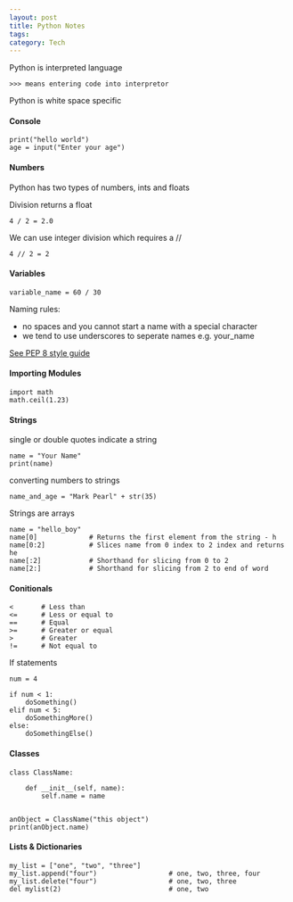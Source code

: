 ```yaml
---
layout: post
title: Python Notes
tags: 
category: Tech
---
```


Python is interpreted language
~~~
>>> means entering code into interpretor
~~~

Python is white space specific

#### Console

~~~
print("hello world")
age = input("Enter your age")
~~~

#### Numbers

Python has two types of numbers, ints and floats

Division returns a float

~~~
4 / 2 = 2.0
~~~

We can use integer division which requires a //

~~~
4 // 2 = 2
~~~

#### Variables

~~~
variable_name = 60 / 30
~~~

Naming rules: 
* no spaces and you cannot start a name with a special character
* we tend to use underscores to seperate names e.g. your_name

[See PEP 8 style guide](https://www.python.org/dev/peps/pep-0008/)  

#### Importing Modules

~~~
import math
math.ceil(1.23)
~~~

#### Strings

single or double quotes indicate a string

~~~
name = "Your Name"
print(name)
~~~

converting numbers to strings
~~~
name_and_age = "Mark Pearl" + str(35)
~~~

Strings are arrays

~~~
name = "hello_boy"
name[0]             # Returns the first element from the string - h
name[0:2]           # Slices name from 0 index to 2 index and returns he
name[:2]            # Shorthand for slicing from 0 to 2
name[2:]            # Shorthand for slicing from 2 to end of word
~~~

#### Conitionals

~~~
<       # Less than
<=      # Less or equal to
==      # Equal
>=      # Greater or equal
>       # Greater
!=      # Not equal to
~~~

If statements

~~~
num = 4

if num < 1:
    doSomething()
elif num < 5:
    doSomethingMore()
else:
    doSomethingElse()
~~~

#### Classes

~~~
class ClassName:

    def __init__(self, name):
        self.name = name


anObject = ClassName("this object")
print(anObject.name)
~~~

#### Lists & Dictionaries

~~~
my_list = ["one", "two", "three"]
my_list.append("four")                  # one, two, three, four
my_list.delete("four")                  # one, two, three
del mylist(2)                           # one, two 
~~~


